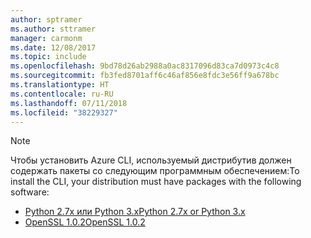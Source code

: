 ```yaml
---
author: sptramer
ms.author: sttramer
manager: carmonm
ms.date: 12/08/2017
ms.topic: include
ms.openlocfilehash: 9bd78d26ab2988a0ac8317096d83ca7d0973c4c8
ms.sourcegitcommit: fb3fed8701aff6c46af856e8fdc3e56ff9a678bc
ms.translationtype: HT
ms.contentlocale: ru-RU
ms.lasthandoff: 07/11/2018
ms.locfileid: "38229327"
---
```

> [!NOTE]
> <span data-ttu-id="c0ac2-101">Чтобы установить Azure CLI, используемый дистрибутив должен содержать пакеты со следующим программным обеспечением:</span><span class="sxs-lookup"><span data-stu-id="c0ac2-101">To install the CLI, your distribution must have packages with the following software:</span></span>
> * [<span data-ttu-id="c0ac2-102">Python 2.7x или Python 3.x</span><span class="sxs-lookup"><span data-stu-id="c0ac2-102">Python 2.7x or Python 3.x</span></span>](https://www.python.org/downloads/)
> * [<span data-ttu-id="c0ac2-103">OpenSSL 1.0.2</span><span class="sxs-lookup"><span data-stu-id="c0ac2-103">OpenSSL 1.0.2</span></span>](https://www.openssl.org/source/)
